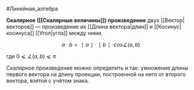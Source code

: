 
#Линейная_алгебра 

**Скалярное ([[Скалярные величины]]) произведение** двух [[Вектор|векторов]] — произведение их [[Длина вектора|длин]] и [[Косинус|косинуса]] [[Угол|угла]] между ними.

$$a⋅b=∣a∣⋅∣b∣⋅cos∠(a, b)$$

где $0⩽∠(a, b)⩽π$

Скалярное произведение можно определить и так: умножение длины первого вектора на длину проекции, построенной на него от второго вектора, взятой с учётом знака.